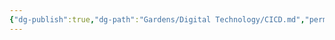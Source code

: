 ```yaml
---
{"dg-publish":true,"dg-path":"Gardens/Digital Technology/CICD.md","permalink":"/gardens/digital-technology/cicd/","noteIcon":1}
---
```

